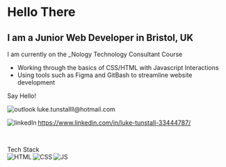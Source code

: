 <h1>Hello There</h1>
<h2>I am a Junior Web Developer in Bristol, UK </h2>
<p>I am currently on the _Nology Technology Consultant Course<p>
  <ul>
    <li>Working through the basics of CSS/HTML with Javascript Interactions</li>
    <li>Using tools such as Figma and GitBash to streamline website development</li>
  </ul>
  
<p>Say Hello!<p> 
<img align="left" alt="outlook" src="https://img.shields.io/badge/Microsoft_Outlook-0078D4?style=for-the-badge&logo=microsoft-outlook&logoColor=white"> luke.tunstallll@hotmail.com
<br>

<img align="left" alt="linkedIn" src="https://img.shields.io/badge/LinkedIn-0077B5?style=for-the-badge&logo=linkedin&logoColor=white"> https://www.linkedin.com/in/luke-tunstall-33444787/

<br>

Tech Stack
<br>
<img align="left" alt="HTML" src="https://img.shields.io/badge/HTML5-E34F26?style=for-the-badge&logo=html5&logoColor=white">
<img align="left" alt="CSS" src="https://img.shields.io/badge/CSS3-1572B6?style=for-the-badge&logo=css3&logoColor=white">
<img align="left" alt="JS" src="https://img.shields.io/badge/JavaScript-F7DF1E?style=for-the-badge&logo=javascript&logoColor=black">
<br>
